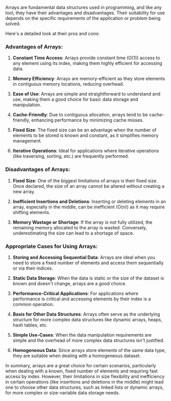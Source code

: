 Arrays are fundamental data structures used in programming, and like any tool, they have their advantages and disadvantages. Their suitability for use depends on the specific requirements of the application or problem being solved. 

Here's a detailed look at their pros and cons:
### Advantages of Arrays:

1. **Constant Time Access**: Arrays provide constant time (O(1)) access to any element using its index, making them highly efficient for accessing data.

2. **Memory Efficiency**: Arrays are memory-efficient as they store elements in contiguous memory locations, reducing overhead.

3. **Ease of Use**: Arrays are simple and straightforward to understand and use, making them a good choice for basic data storage and manipulation.

4. **Cache-Friendly**: Due to contiguous allocation, arrays tend to be cache-friendly, enhancing performance by minimizing cache misses.

5. **Fixed Size**: The fixed size can be an advantage when the number of elements to be stored is known and constant, as it simplifies memory management.

6. **Iterative Operations**: Ideal for applications where iterative operations (like traversing, sorting, etc.) are frequently performed.

### Disadvantages of Arrays:

1. **Fixed Size**: One of the biggest limitations of arrays is their fixed size. Once declared, the size of an array cannot be altered without creating a new array.



2. **Inefficient Insertions and Deletions**: Inserting or deleting elements in an array, especially in the middle, can be inefficient (O(n)) as it may require shifting elements.

3. **Memory Wastage or Shortage**: If the array is not fully utilized, the remaining memory allocated to the array is wasted. Conversely, underestimating the size can lead to a shortage of space.


### Appropriate Cases for Using Arrays:

1. **Storing and Accessing Sequential Data**: Arrays are ideal when you need to store a fixed number of elements and access them sequentially or via their indices.

2. **Static Data Storage**: When the data is static or the size of the dataset is known and doesn't change, arrays are a good choice.

3. **Performance-Critical Applications**: For applications where performance is critical and accessing elements by their index is a common operation.

4. **Basis for Other Data Structures**: Arrays often serve as the underlying structure for more complex data structures like dynamic arrays, heaps, hash tables, etc.

5. **Simple Use-Cases**: When the data manipulation requirements are simple and the overhead of more complex data structures isn't justified.

6. **Homogeneous Data**: Since arrays store elements of the same data type, they are suitable when dealing with a homogeneous dataset.

In summary, arrays are a great choice for certain scenarios, particularly when dealing with a known, fixed number of elements and requiring fast access by index. However, their limitations in size flexibility and inefficiency in certain operations (like insertions and deletions in the middle) might lead one to choose other data structures, such as linked lists or dynamic arrays, for more complex or size-variable data storage needs.